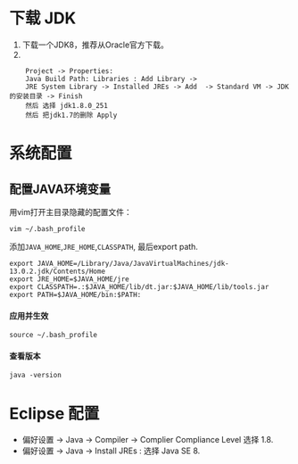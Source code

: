 # 下载 JDK

1. 下载一个JDK8，推荐从Oracle官方下载。
2. 
```
	Project -> Properties:
	Java Build Path: Libraries : Add Library ->
	JRE System Library -> Installed JREs -> Add  -> Standard VM -> JDK 的安装目录 -> Finish
	然后 选择 jdk1.8.0_251
	然后 把jdk1.7的删除 Apply
```

# 系统配置

## 配置JAVA环境变量
用vim打开主目录隐藏的配置文件：
```
vim ~/.bash_profile
```

添加`JAVA_HOME`,`JRE_HOME`,`CLASSPATH`, 最后export path.
```
export JAVA_HOME=/Library/Java/JavaVirtualMachines/jdk-13.0.2.jdk/Contents/Home
export JRE_HOME=$JAVA_HOME/jre
export CLASSPATH=.:$JAVA_HOME/lib/dt.jar:$JAVA_HOME/lib/tools.jar
export PATH=$JAVA_HOME/bin:$PATH:
```
#### 应用并生效
```
source ~/.bash_profile
```
#### 查看版本
```
java -version
```
# Eclipse 配置
- 偏好设置 -> Java -> Compiler -> Complier Compliance Level 选择 1.8.
- 偏好设置 -> Java -> Install JREs : 选择 Java SE 8.
